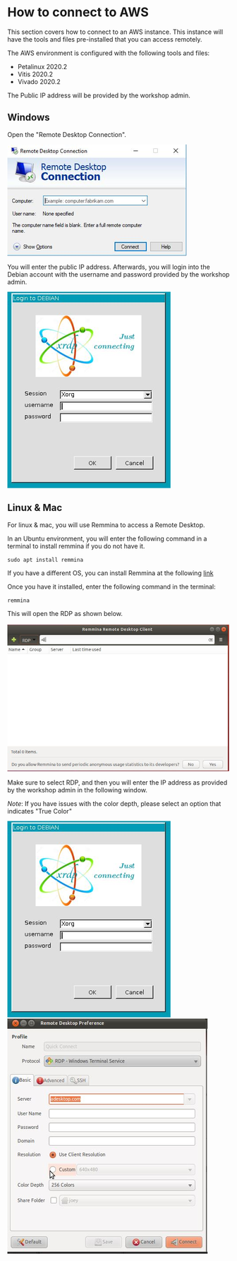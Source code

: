 # How to connect to AWS

This section covers how to connect to an AWS instance. This instance will have the tools and files pre-installed that you can access remotely.

The AWS environment is configured with the following tools and files:
 -  Petalinux 2020.2
 -  Vitis 2020.2
 -  Vivado 2020.2 

The Public IP address will be provided by the workshop admin.

## Windows
Open the "Remote Desktop Connection". 

<img src="/images/rdp_windows.JPG" >

You will enter the public IP address. Afterwards, you will login into the Debian account with the username and password provided by the workshop admin. 

<img src="/images/rdp_debian.JPG" >

## Linux & Mac
For linux & mac, you will use Remmina to access a Remote Desktop. 

In an Ubuntu environment, you will enter the following command in a terminal to install remmina if you do not have it.
```
sudo apt install remmina
```

If you have a different OS, you can install Remmina at the following [link](https://websiteforstudents.com/use-remmina-remote-desktop-client-rdp-on-ubuntu-16-04-18-04-lts/)

Once you have it installed, enter the following command in the terminal:
```
remmina
```
This will open the RDP as shown below.

<img src="/images/rdp_linux_open.JPG" >

Make sure to select RDP, and then you will enter the IP address as provided by the workshop admin in the following window. 

*Note*: If you have issues with the color depth, please select an option that indicates "True Color"

<img src="/images/rdp_debian.JPG" >


<img src="/images/remmina.JPG" >
